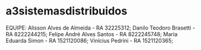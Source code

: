 # a3sistemasdistribuidos
EQUIPE:
Alisson Alves de Almeida - RA 32225312;
Danilo Teodoro Brasetti - RA 8222244215;
Felipe André Alves Santos - RA 8222245748;
Maria Eduarda Simon - RA 1521120086;
Vinícius Pedrini - RA 1521120365;
